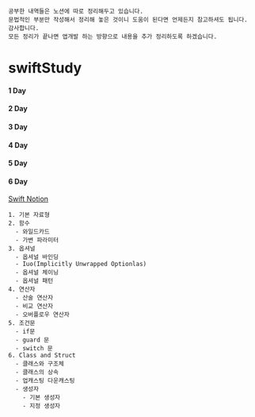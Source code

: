 
```
공부한 내역들은 노션에 따로 정리해두고 있습니다.   
문법적인 부분만 작성해서 정리해 놓은 것이니 도움이 된다면 언제든지 참고하셔도 됩니다.   
감사합니다.   
모든 정리가 끝나면 앱개발 하는 방향으로 내용을 추가 정리하도록 하겠습니다.   
```


# swiftStudy
#### 1 Day   
#### 2 Day
#### 3 Day
#### 4 Day
#### 5 Day   
#### 6 Day
[Swift Notion](https://www.notion.so/Swift-2e5eef3f8e0b4988908ebd6ff5b8d780)   
```   
1. 기본 자료형   
2. 함수   
  - 와일드카드
  - 가변 파라미터   
3. 옵셔널   
  - 옵셔널 바인딩   
  - Iuo(Implicitly Unwrapped Optionlas)   
  - 옵셔널 체이닝   
  - 옵셔널 패턴   
4. 연산자   
  - 산술 연산자
  - 비교 연산자
  - 오버플로우 연산자   
5. 조건문   
  - if문   
  - guard 문   
  - switch 문   
6. Class and Struct
  - 클래스와 구조체   
  - 클래스의 상속   
  - 업캐스팅 다운캐스팅   
  - 생성자   
    - 기본 생성자   
    - 지정 생성자   
```
